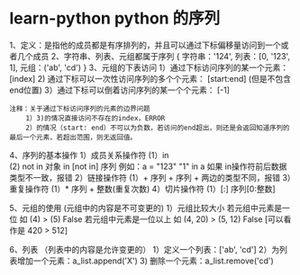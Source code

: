 # learn-python python 的序列
1、定义：是指他的成员都是有序排列的，并且可以通过下标偏移量访问到一个或者几个成员
2、字符串、列表、元组都属于序列
    {
        字符串：'124',
        列表：[0, '123', 1],
        元组：('ab', 'cd')
    }
3、元组的下表访问
    1）通过下标访问序列的某一个元素： [index]
    2) 通过下标可以一次性访问序列的多个个元素： [start:end] (但是不包含end位置)
    3）通过下标可以倒着访问序列的某一个个元素： [-1] 

    注释：关于通过下标访问序列的元素的边界问题
        1）3)的情况直接访问不存在的index，ERROR
        2）的情况（start: end）不可以为负数，若访问的end超出，则还是会返回知道序列的最后一个元素，若超出范围，则无返回值。

4、序列的基本操作
    1）成员关系操作符
        (1）in   
        (2) not in 
        对象 in [not in] 序列   例如：a = "123"  "1" in a 如果 in操作符前后数据类型不一致，报错
    2）链接操作符
        (1）+  序列 + 序列  + 两边的类型不同，报错
    3）重复操作符
        (1）*  序列 + 整数(重复次数)
    4）切片操作符
        (1）[:] 序列[0:整数]

5、元组的使用 (元组中的内容是不可变更的)
1）元组比较大小
    若元组中元素是一位     如 (4) > (5) False
    若元组中元素是一位以上  如 (4, 20) > (5, 12) False [可以看作是 420 > 512]

6、列表 （列表中的内容是允许变更的）
    1）定义一个列表：['ab', 'cd']
    2）为列表增加一个元素：a_list.append('X')
    3) 删除一个元素：a_list.remove('cd')